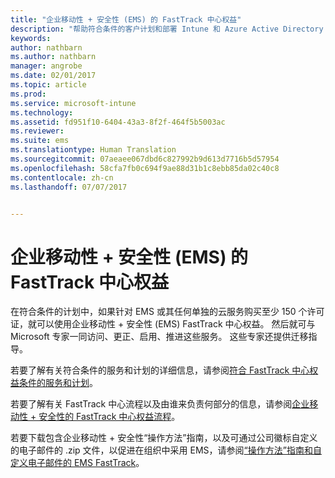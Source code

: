 ```yaml
---
title: "企业移动性 + 安全性 (EMS) 的 FastTrack 中心权益"
description: "帮助符合条件的客户计划和部署 Intune 和 Azure Active Directory Premium 的项目"
keywords: 
author: nathbarn
ms.author: nathbarn
manager: angrobe
ms.date: 02/01/2017
ms.topic: article
ms.prod: 
ms.service: microsoft-intune
ms.technology: 
ms.assetid: fd951f10-6404-43a3-8f2f-464f5b5003ac
ms.reviewer: 
ms.suite: ems
ms.translationtype: Human Translation
ms.sourcegitcommit: 07aeaee067dbd6c827992b9d613d7716b5d57954
ms.openlocfilehash: 58cfa7fb0c694f9ae88d31b1c8ebb85da02c40c8
ms.contentlocale: zh-cn
ms.lasthandoff: 07/07/2017


---
```


# <a name="fasttrack-center-benefit-for-enterprise-mobility--security-ems"></a>企业移动性 + 安全性 (EMS) 的 FastTrack 中心权益
在符合条件的计划中，如果针对 EMS 或其任何单独的云服务购买至少 150 个许可证，就可以使用企业移动性 + 安全性 (EMS) FastTrack 中心权益。 然后就可与 Microsoft 专家一同访问、更正、启用、推进这些服务。 这些专家还提供迁移指导。

若要了解有关符合条件的服务和计划的详细信息，请参阅[符合 FastTrack 中心权益条件的服务和计划](fasttrack-center-benefit-for-enterprise-mobility-suite-ems.md)。

若要了解有关 FastTrack 中心流程以及由谁来负责何部分的信息，请参阅[企业移动性 + 安全性的 FastTrack 中心权益流程](fasttrack-center-benefit-process-for-enterprise-mobility-suite-ems.md)。

若要下载包含企业移动性 + 安全性“操作方法”指南，以及可通过公司徽标自定义的电子邮件的 .zip 文件，以促进在组织中采用 EMS，请参阅[“操作方法”指南和自定义电子邮件的 EMS FastTrack](https://gallery.technet.microsoft.com/FastTrack-for-EMS-How-To-f170da4c)。

